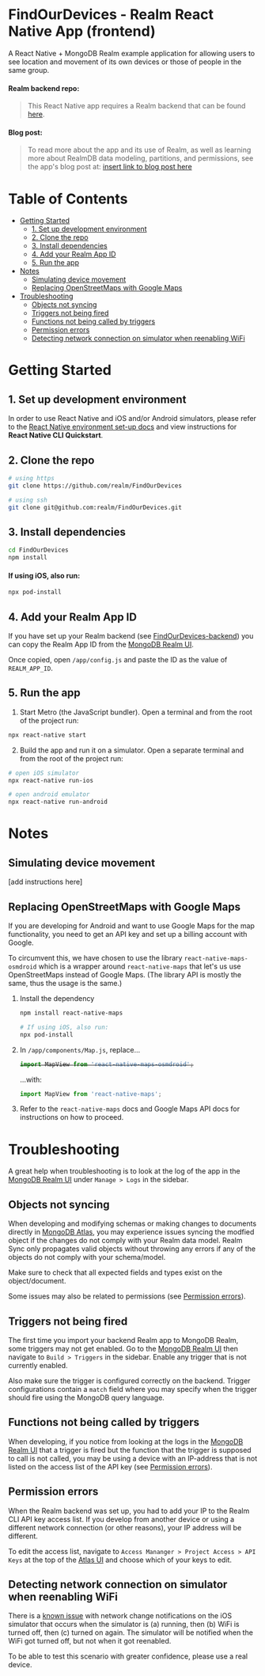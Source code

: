 # FindOurDevices - Realm React Native App (frontend)

A React Native + MongoDB Realm example application for allowing users to see location and movement of its own devices or those of people in the same group.

#### Realm backend repo:

> This React Native app requires a Realm backend that can be found [here](https://github.com/realm/FindOurDevices-backend).

#### Blog post:

> To read more about the app and its use of Realm, as well as learning more about RealmDB data modeling, partitions, and permissions, see the app's blog post at: [insert link to blog post here](https://)

# Table of Contents

- [Getting Started](#getting-started)
  - [1. Set up development environment](#1-set-up-development-environment)
  - [2. Clone the repo](#2-clone-the-repo)
  - [3. Install dependencies](#3-install-dependencies)
  - [4. Add your Realm App ID](#4-add-your-realm-app-id)
  - [5. Run the app](#5-run-the-app)
- [Notes](#notes)
  - [Simulating device movement](#simulating-device-movement)
  - [Replacing OpenStreetMaps with Google Maps](#replacing-openstreetmaps-with-google-maps)
- [Troubleshooting](#troubleshooting)
  - [Objects not syncing](#objects-not-syncing)
  - [Triggers not being fired](#triggers-not-being-fired)
  - [Functions not being called by triggers](#functions-not-being-called-by-triggers)
  - [Permission errors](#permission-errors)
  - [Detecting network connection on simulator when reenabling WiFi](#detecting-network-connection-on-simulator-when-reenabling-wifi)

# Getting Started

## 1. Set up development environment

In order to use React Native and iOS and/or Android simulators, please refer to the [React Native environment set-up docs](https://reactnative.dev/docs/environment-setup) and view instructions for **React Native CLI Quickstart**.

## 2. Clone the repo

```bash
# using https
git clone https://github.com/realm/FindOurDevices

# using ssh
git clone git@github.com:realm/FindOurDevices.git
```

## 3. Install dependencies

```bash
cd FindOurDevices
npm install
```

#### If using iOS, also run:

```bash
npx pod-install
```

## 4. Add your Realm App ID

If you have set up your Realm backend (see [FindOurDevices-backend](https://github.com/realm/FindOurDevices-backend)) you can copy the Realm App ID from the [MongoDB Realm UI](https://account.mongodb.com/account/login).

Once copied, open `/app/config.js` and paste the ID as the value of `REALM_APP_ID`. 

## 5. Run the app

1. Start Metro (the JavaScript bundler). Open a terminal and from the root of the project run:

```bash
npx react-native start
```

2. Build the app and run it on a simulator. Open a separate terminal and from the root of the project run:

```bash
# open iOS simulator
npx react-native run-ios

# open android emulator
npx react-native run-android
```

# Notes

## Simulating device movement

[add instructions here]

## Replacing OpenStreetMaps with Google Maps

If you are developing for Android and want to use Google Maps for the map functionality, you need to get an API key and set up a billing account with Google.

To circumvent this, we have chosen to use the library `react-native-maps-osmdroid` which is a wrapper around `react-native-maps` that let's us use OpenStreetMaps instead of Google Maps. (The library API is mostly the same, thus the usage is the same.)

1. Install the dependency
    ```bash
    npm install react-native-maps

    # If using iOS, also run:
    npx pod-install
    ```
2. In `/app/components/Map.js`, replace...
    <s>
    ```jsx
    import MapView from 'react-native-maps-osmdroid';
    ```
    </s>
    ...with:

    ```jsx
    import MapView from 'react-native-maps';
    ```
3. Refer to the `react-native-maps` docs and Google Maps API docs for instructions on how to proceed.

# Troubleshooting

A great help when troubleshooting is to look at the log of the app in the [MongoDB Realm UI](https://account.mongodb.com/account/login) under `Manage > Logs` in the sidebar.

## Objects not syncing

When developing and modifying schemas or making changes to documents directly in [MongoDB Atlas](https://account.mongodb.com/account/login), you may experience issues syncing the modfied object if the changes do not comply with your Realm data model. Realm Sync only propagates valid objects without throwing any errors if any of the objects do not comply with your schema/model.

Make sure to check that all expected fields and types exist on the object/document.

Some issues may also be related to permissions (see [Permission errors](#permission-errors)).

## Triggers not being fired

The first time you import your backend Realm app to MongoDB Realm, some triggers may not get enabled. Go to the [MongoDB Realm UI](https://account.mongodb.com/account/login) then navigate to `Build > Triggers` in the sidebar. Enable any trigger that is not currently enabled.

Also make sure the trigger is configured correctly on the backend. Trigger configurations contain a `match` field where you may specify when the trigger should fire using the MongoDB query language.

## Functions not being called by triggers

When developing, if you notice from looking at the logs in the [MongoDB Realm UI](https://account.mongodb.com/account/login) that a trigger is fired but the function that the trigger is supposed to call is not called, you may be using a device with an IP-address that is not listed on the access list of the API key (see [Permission errors](#permission-errors)).

## Permission errors

When the Realm backend was set up, you had to add your IP to the Realm CLI API key access list. If you develop from another device or using a different network connection (or other reasons), your IP address will be different.

To edit the access list, navigate to `Access Mananger > Project Access > API Keys` at the top of the [Atlas UI](https://account.mongodb.com/account/login) and choose which of your keys to edit.

## Detecting network connection on simulator when reenabling WiFi

There is a [known issue](http://www.openradar.appspot.com/29913522) with network change notifications on the iOS simulator that occurs when the simulator is (a) running, then (b) WiFi is turned off, then (c) turned on again. The simulator will be notified when the WiFi got turned off, but not when it got reenabled.

To be able to test this scenario with greater confidence, please use a real device.
